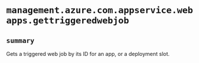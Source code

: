 # `management.azure.com.appservice.webapps.gettriggeredwebjob`

## `summary`
Gets a triggered web job by its ID for an app, or a deployment slot.


